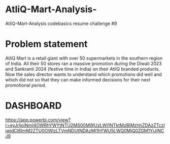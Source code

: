 # AtliQ-Mart-Analysis- 
AtliQ-Mart-Analysis codebasics resume challenge #9   
# Problem statement
  AtliQ Mart is a retail giant with over 50 supermarkets in the southern region of India. All their 50 stores ran a massive promotion during the Diwali 2023 and Sankranti 2024 (festive time in India) on their AtliQ branded products. Now the sales director wants to understand which promotions did well and which did not so that they can make informed decisions for their next promotional period.          
  
  # DASHBOARD 
  
  https://app.powerbi.com/view?r=eyJrIjoiNmI4OWRhYWYtNTU2MS00MWUzLWI1NTktMzBiMzhhZDAzZTczIiwidCI6ImM2ZTU0OWIzLTVmNDUtNDAzMi1hYWU5LWQ0MjQ0ZGM1YjJjNCJ9
